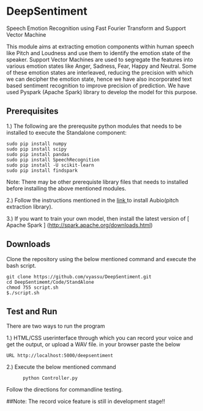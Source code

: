 # DeepSentiment
Speech Emotion Recognition using Fast Fourier Transform and Support Vector Machine

This module aims at extracting emotion components within human speech like Pitch and Loudness and use them to identify the emotion state of the speaker. Support Vector Machines are used to segregate the features into various emotion states like Anger, Sadness, Fear, Happy and Neutral. Some of these emotion states are interleaved, reducing the precision with which we can decipher the emotion state, hence we have also incorporated text based sentiment recognition to improve precision of prediction. We have used Pyspark (Apache Spark) library to develop the model for this purpose.

## Prerequisites
1.) The following are the prerequsite python modules that needs to be installed to execute the Standalone component:
```
sudo pip install numpy 
sudo pip install scipy
sudo pip install pandas
sudo pip install SpeechRecognition
sudo pip install -U scikit-learn
sudo pip install findspark
```
Note: There may be other prerequiste library files that needs to installed before installing the above mentioned modules.

2.) Follow the instructions mentioned in the [ link ](http://aubio.org/) to install Aubio(pitch extraction library).

3.) If you want to train your own model, then install the latest version of [ Apache Spark ] (http://spark.apache.org/downloads.html)

## Downloads
Clone the repository using the below mentioned command and execute the bash script.
```
git clone https://github.com/vyassu/DeepSentiment.git
cd DeepSentimemt/Code/StandAlone
chmod 755 script.sh
$./script.sh
```

## Test and Run

There are two ways to run the program

1.) HTML/CSS userinterface through which you can record your voice and get the output, or upload a WAV file. in your browser paste the below 
```
URL http://localhost:5000/deepsentiment
```
2.) Execute the below mentioned command 
```
      python Controller.py
```
Follow the directions for commandline testing.

##Note: The record voice feature is still in development stage!!
